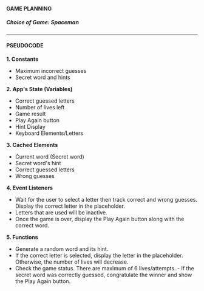 #### GAME PLANNING
##### Choice of Game: Spaceman
---
#### PSEUDOCODE

**1. Constants**
- Maximum incorrect guesses
- Secret word and hints

**2. App's State (Variables)**
- Correct guessed letters
- Number of lives left
- Game result
- Play Again button
- Hint Display
- Keyboard Elements/Letters

**3. Cached Elements**
- Current word (Secret word)
- Secret word's hint
- Correct guessed letters
- Wrong guesses

**4. Event Listeners**
- Wait for the user to select a letter then track correct and wrong guesses. Display the correct letter in the placeholder.
- Letters that are used will be inactive.
- Once the game is over, display the Play Again button along with the correct word.

**5. Functions**
- Generate a random word and its hint.
- If the correct letter is selected, display the letter in the placeholder. Otherwise, the number of lives will decrease.
- Check the game status. There are maximum of 6 lives/attempts. - If the secret word was correctly guessed, congratulate the winner and show the Play Again button.
